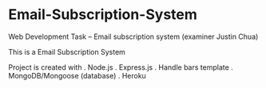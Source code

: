 # Email-Subscription-System
Web Development Task – Email subscription system (examiner Justin Chua)

This is a Email Subscription System

Project is created with
	. Node.js
	. Express.js
	. Handle bars template
	. MongoDB/Mongoose (database)
	. Heroku
